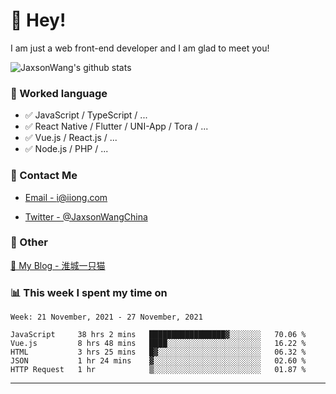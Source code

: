 # 👋 Hey!

I am just a web front-end developer and I am glad to meet you!

![JaxsonWang's github stats](https://github-readme-stats.vercel.app/api?username=JaxsonWang&&show_icons=true&&title_color=1abc9c&&icon_color=1abc9c)


### 📝 Worked language

- ✅ JavaScript / TypeScript / ...
- ✅ React Native / Flutter / UNI-App / Tora / ...
- ✅ Vue.js / React.js / ...
- ✅ Node.js / PHP / ...

### 📮 Contact Me

- [Email - i@iiong.com](mailto:i@iiong.com)

- [Twitter - @JaxsonWangChina](https://twitter.com/JaxsonWangChina)

### 🤪 Other

[📌 My Blog - 淮城一只猫](https://iiong.com)

### 📊 This week I spent my time on

<!--START_SECTION:waka-->
```text
Week: 21 November, 2021 - 27 November, 2021

JavaScript     38 hrs 2 mins   █████████████████▓░░░░░░░   70.06 % 
Vue.js         8 hrs 48 mins   ████░░░░░░░░░░░░░░░░░░░░░   16.22 % 
HTML           3 hrs 25 mins   █▓░░░░░░░░░░░░░░░░░░░░░░░   06.32 % 
JSON           1 hr 24 mins    ▓░░░░░░░░░░░░░░░░░░░░░░░░   02.60 % 
HTTP Request   1 hr            ▒░░░░░░░░░░░░░░░░░░░░░░░░   01.87 % 
```
<!--END_SECTION:waka-->

---
